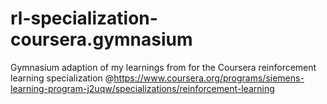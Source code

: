 # rl-specialization-coursera.gymnasium
Gymnasium adaption of my learnings from for the Coursera reinforcement learning specialization @https://www.coursera.org/programs/siemens-learning-program-j2uqw/specializations/reinforcement-learning

